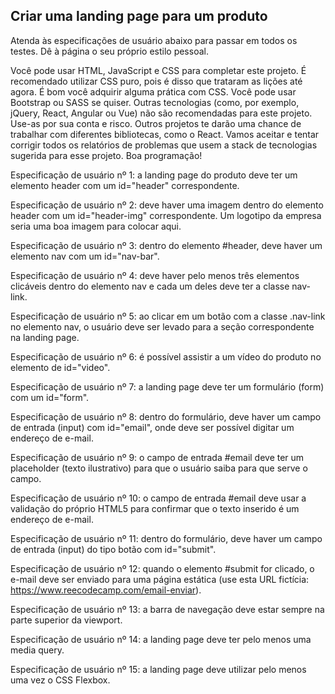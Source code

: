 ## Criar uma landing page para um produto

Atenda às especificações de usuário abaixo para passar em todos os testes. Dê à página o seu próprio estilo pessoal.

Você pode usar HTML, JavaScript e CSS para completar este projeto. É recomendado utilizar CSS puro, pois é disso que trataram as lições até agora. É bom você adquirir alguma prática com CSS. Você pode usar Bootstrap ou SASS se quiser. Outras tecnologias (como, por exemplo, jQuery, React, Angular ou Vue) não são recomendadas para este projeto. Use-as por sua conta e risco. Outros projetos te darão uma chance de trabalhar com diferentes bibliotecas, como o React. Vamos aceitar e tentar corrigir todos os relatórios de problemas que usem a stack de tecnologias sugerida para esse projeto. Boa programação!

Especificação de usuário nº 1: a landing page do produto deve ter um elemento header com um id="header" correspondente.

Especificação de usuário nº 2: deve haver uma imagem dentro do elemento header com um id="header-img" correspondente. Um logotipo da empresa seria uma boa imagem para colocar aqui.

Especificação de usuário nº 3: dentro do elemento #header, deve haver um elemento nav com um id="nav-bar".

Especificação de usuário nº 4: deve haver pelo menos três elementos clicáveis dentro do elemento nav e cada um deles deve ter a classe nav-link.

Especificação de usuário nº 5: ao clicar em um botão com a classe .nav-link no elemento nav, o usuário deve ser levado para a seção correspondente na landing page.

Especificação de usuário nº 6: é possível assistir a um vídeo do produto no elemento de id="video".

Especificação de usuário nº 7: a landing page deve ter um formulário (form) com um id="form".

Especificação de usuário nº 8: dentro do formulário, deve haver um campo de entrada (input) com id="email", onde deve ser possível digitar um endereço de e-mail.

Especificação de usuário nº 9: o campo de entrada #email deve ter um placeholder (texto ilustrativo) para que o usuário saiba para que serve o campo.

Especificação de usuário nº 10: o campo de entrada #email deve usar a validação do próprio HTML5 para confirmar que o texto inserido é um endereço de e-mail.

Especificação de usuário nº 11: dentro do formulário, deve haver um campo de entrada (input) do tipo botão com id="submit".

Especificação de usuário nº 12: quando o elemento #submit for clicado, o e-mail deve ser enviado para uma página estática (use esta URL fictícia: https://www.reecodecamp.com/email-enviar).

Especificação de usuário nº 13: a barra de navegação deve estar sempre na parte superior da viewport.

Especificação de usuário nº 14: a landing page deve ter pelo menos uma media query.

Especificação de usuário nº 15: a landing page deve utilizar pelo menos uma vez o CSS Flexbox.
